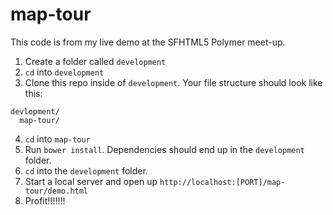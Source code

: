 # map-tour

This code is from my live demo at the SFHTML5 Polymer meet-up.

1. Create a folder called `development`
2. `cd` into `development`
3. Clone this repo inside of `development`. Your file structure should look like this:

```
devlopment/
  map-tour/
```

4. `cd` into `map-tour`
5. Run `bower install`. Dependencies should end up in the `development` folder.
6. `cd` into the `development` folder.
7. Start a local server and open up `http://localhost:[PORT]/map-tour/demo.html`
8. Profit!!!!!!!
